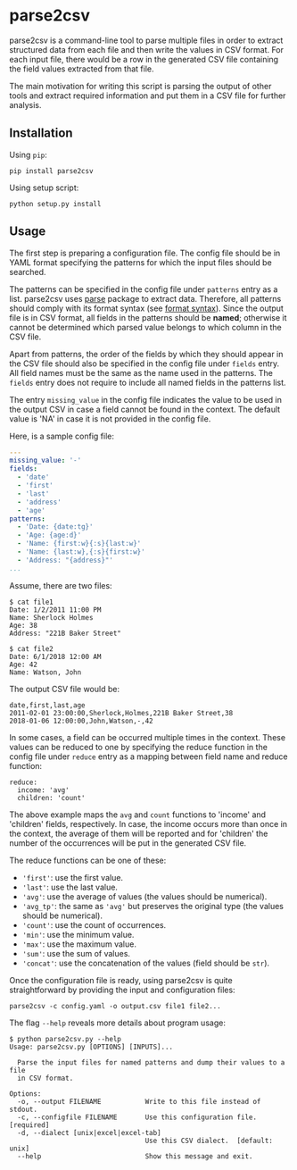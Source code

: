 parse2csv
=========
parse2csv is a command-line tool to parse multiple files in order to extract
structured data from each file and then write the values in CSV format. For each
input file, there would be a row in the generated CSV file containing the field
values extracted from that file.


The main motivation for writing this script is parsing the output of other tools
and extract required information and put them in a CSV file for further analysis.

Installation
------------
Using `pip`:

    pip install parse2csv

Using setup script:

    python setup.py install

Usage
-----
The first step is preparing a configuration file. The config file should be in
YAML format specifying the patterns for which the input files should be searched.

The patterns can be specified in the config file under `patterns` entry as a
list. parse2csv uses [parse](https://github.com/r1chardj0n3s/parse) package to
extract data. Therefore, all patterns should comply with its format syntax (see
[format syntax](https://github.com/r1chardj0n3s/parse#format-syntax)). Since the
output file is in CSV format, all fields in the patterns should be **named**;
otherwise it cannot be determined which parsed value belongs to which column in
the CSV file.

Apart from patterns, the order of the fields by which they should appear in the
CSV file should also be specified in the config file under `fields` entry. All
field names must be the same as the name used in the patterns. The `fields`
entry does not require to include all named fields in the patterns list.

The entry `missing_value` in the config file indicates the value to be used in
the output CSV in case a field cannot be found in the context. The default value
is 'NA' in case it is not provided in the config file.

Here, is a sample config file:

```yaml
---
missing_value: '-'
fields:
  - 'date'
  - 'first'
  - 'last'
  - 'address'
  - 'age'
patterns:
  - 'Date: {date:tg}'
  - 'Age: {age:d}'
  - 'Name: {first:w}{:s}{last:w}'
  - 'Name: {last:w},{:s}{first:w}'
  - 'Address: "{address}"'
...
```

Assume, there are two files:

    $ cat file1
    Date: 1/2/2011 11:00 PM
    Name: Sherlock Holmes
    Age: 38
    Address: "221B Baker Street"

    $ cat file2
    Date: 6/1/2018 12:00 AM
    Age: 42
    Name: Watson, John

The output CSV file would be:

    date,first,last,age
    2011-02-01 23:00:00,Sherlock,Holmes,221B Baker Street,38
    2018-01-06 12:00:00,John,Watson,-,42

In some cases, a field can be occurred multiple times in the context. These
values can be reduced to one by specifying the reduce function in the config
file under `reduce` entry as a mapping between field name and reduce function:

    reduce:
      income: 'avg'
      children: 'count'

The above example maps the `avg` and `count` functions to 'income' and 'children'
fields, respectively. In case, the income occurs more than once in the context,
the average of them will be reported and for 'children' the number of the
occurrences will be put in the generated CSV file.

The reduce functions can be one of these:
- `'first'`: use the first value.
- `'last'`: use the last value.
- `'avg'`: use the average of values (the values should be numerical).
- `'avg_tp'`: the same as `'avg'` but preserves the original type (the values
              should be numerical).
- `'count'`: use the count of occurrences.
- `'min'`: use the minimum value.
- `'max'`: use the maximum value.
- `'sum'`: use the sum of values.
- `'concat'`: use the concatenation of the values (field should be `str`).

Once the configuration file is ready, using parse2csv is quite straightforward
by providing the input and configuration files:

    parse2csv -c config.yaml -o output.csv file1 file2...

The flag `--help` reveals more details about program usage:

    $ python parse2csv.py --help
    Usage: parse2csv.py [OPTIONS] [INPUTS]...

      Parse the input files for named patterns and dump their values to a file
      in CSV format.

    Options:
      -o, --output FILENAME           Write to this file instead of stdout.
      -c, --configfile FILENAME       Use this configuration file.  [required]
      -d, --dialect [unix|excel|excel-tab]
                                      Use this CSV dialect.  [default: unix]
      --help                          Show this message and exit.
